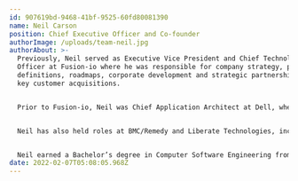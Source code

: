 ```yaml
---
id: 907619bd-9468-41bf-9525-60fd80081390
name: Neil Carson
position: Chief Executive Officer and Co-founder
authorImage: /uploads/team-neil.jpg
authorAbout: >-
  Previously, Neil served as Executive Vice President and Chief Technology
  Officer at Fusion-io where he was responsible for company strategy, product
  definitions, roadmaps, corporate development and strategic partnerships and
  key customer acquisitions.


  Prior to Fusion-io, Neil was Chief Application Architect at Dell, where he led the platform architecture team across MessageOne, Everdream, Silverback Networks and other acquired development groups. Neil joined Dell through the acquisition of Everdream where he was Chief Architect.


  Neil has also held roles at BMC/Remedy and Liberate Technologies, including Principal Product Architect and Principal Engineer. Neil has served as a technical advisor for startups Oxygen Finance and Datera Inc.


  Neil earned a Bachelor’s degree in Computer Software Engineering from Cranfield University.
date: 2022-02-07T05:08:05.968Z
---
```

